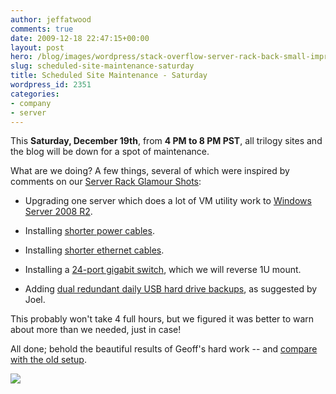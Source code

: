 ```yaml
---
author: jeffatwood
comments: true
date: 2009-12-18 22:47:15+00:00
layout: post
hero: /blog/images/wordpress/stack-overflow-server-rack-back-small-improved-v2.jpg
slug: scheduled-site-maintenance-saturday
title: Scheduled Site Maintenance - Saturday
wordpress_id: 2351
categories:
- company
- server
---
```



This **Saturday, December 19th**, from **4 PM to 8 PM PST**, all trilogy sites and the blog will be down for a spot of maintenance.



What are we doing? A few things, several of which were inspired by comments on our [Server Rack Glamour Shots](http://blog.stackoverflow.com/2009/12/stack-overflow-rack-glamour-shots/):







  * Upgrading one server which does a lot of VM utility work to [Windows Server 2008 R2](http://www.microsoft.com/windowsserver2008/en/us/whats-new.aspx).

  * Installing [shorter power cables](http://www.electronichouse.com/article/middle_atlantics_iec_power_cords_can_help_prevent_equipment_rack_mess/C30).

  * Installing [shorter ethernet cables](http://www.cat5ecableguy.com/).

  * Installing a [24-port gigabit switch](http://www.newegg.com/Product/Product.aspx?Item=N82E16833122138), which we will reverse 1U mount.

  * Adding [dual redundant daily USB hard drive backups](http://blog.stackoverflow.com/2009/12/blog-outage-backup-policies/), as suggested by Joel.




This probably won't take 4 full hours, but we figured it was better to warn about more than we needed, just in case!



All done; behold the beautiful results of Geoff's hard work -- and [compare with the old setup](http://blog.stackoverflow.com/2009/12/stack-overflow-rack-glamour-shots/).



![](/blog/images/wordpress/stack-overflow-server-rack-back-small-improved-v2.jpg)

